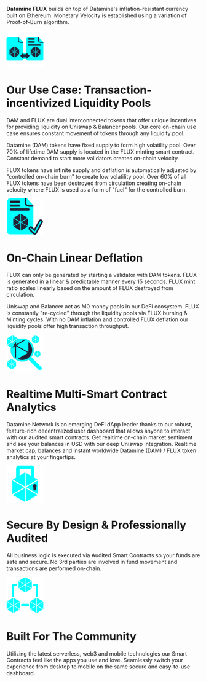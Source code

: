 **Datamine FLUX** builds on top of Datamine's inflation-resistant currency built on Ethereum. Monetary Velocity is established using a variation of Proof-of-Burn algorithm.

![Our Use Case: Transaction-incentivized Liquidity Pools](../helpArticles/assets/images/svgs/synergy.svg#_className=rightIcon)
# Our Use Case: Transaction-incentivized Liquidity Pools
DAM and FLUX are dual interconnected tokens that offer unique incentives for providing liquidity on Uniswap & Balancer pools. Our core on-chain use case ensures constant movement of tokens through any liquidity pool.

Datamine (DAM) tokens have fixed supply to form high volatility pool. Over 70% of lifetime DAM supply is located in the FLUX minting smart contract. Constant demand to start more validators creates on-chain velocity.

FLUX tokens have infinite supply and deflation is automatically adjusted by "controlled on-chain burn" to create low volatility pool. Over 60% of all FLUX tokens have been destroyed from circulation creating on-chain velocity where FLUX is used as a form of "fuel" for the controlled burn.

![On-Chain Linear Deflation](../helpArticles/assets/images/svgs/smartContract.svg#_className=rightIcon)
# On-Chain Linear Deflation
FLUX can only be generated by starting a validator with DAM tokens. FLUX is generated in a linear & predictable manner every 15 seconds. FLUX mint ratio scales linearly based on the amount of FLUX destroyed from circulation.

Uniswap and Balancer act as M0 money pools in our DeFi ecosystem. FLUX is constantly "re-cycled" through the liquidity pools via FLUX burning & Minting cycles.
With no DAM inflation and controlled FLUX deflation our liquidity pools offer high transaction throughput.

![Realtime Multi-Smart Contract Analytics](../helpArticles/assets/images/svgs/analytics.svg#_className=rightIcon)
# Realtime Multi-Smart Contract Analytics
Datamine Network is an emerging DeFi dApp leader thanks to our robust, feature-rich decentralized user dashboard that allows anyone to interact with our audited smart contracts.
Get realtime on-chain market sentiment and see your balances in USD with our deep Uniswap integration.
Realtime market cap, balances and instant worldwide Datamine (DAM) / FLUX token analytics at your fingertips.

![Secure By Design & Professionally Audited](../helpArticles/assets/images/svgs/lock.svg#_className=rightIcon)
# Secure By Design & Professionally Audited
All business logic is executed via Audited Smart Contracts so your funds are safe and secure. No 3rd parties are involved in fund movement and transactions are performed on-chain.

![Built For The Community](../helpArticles/assets/images/svgs/community.svg#_className=rightIcon)
# Built For The Community
Utilizing the latest serverless, web3 and mobile technologies our Smart Contracts feel like the apps you use and love. Seamlessly switch your experience from desktop to mobile on the same secure and easy-to-use dashboard.